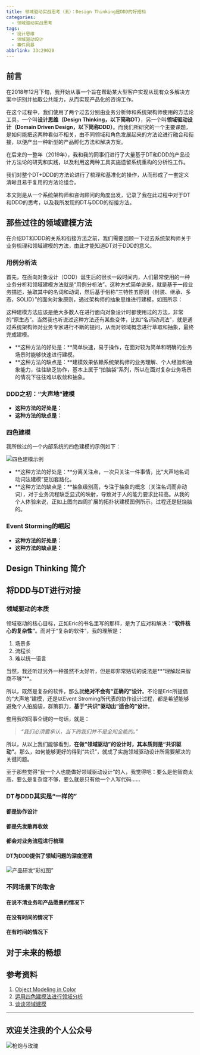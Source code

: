 ```yaml
---
title: 领域驱动实战思考（五）：Design Thinking是DDD的好搭档
categories:
  - 领域驱动实战思考
tags:
  - 设计思维
  - 领域驱动设计
  - 事件风暴
abbrlink: 33c29020
---
```


## 前言

在2018年12月下旬，我开始从事一个旨在帮助某大型客户实现从现有众多解决方案中识别并抽取公共能力，从而实现产品化的咨询工作。

在这个过程中，我们使用了两个过去分别由业务分析师和系统架构师使用的方法论工具，一个叫**设计思维（Design Thinking，以下简称DT）**，另一个叫**领域驱动设计（Domain Driven Design，以下简称DDD）**。而我们所研究的一个主要课题，是如何能把这两种看似不相关，由不同领域和角色发展起来的方法论进行融合和衔接，以便产出一种新型的产品孵化方法和解决方案。

在后来的一整年（2019年），我和我的同事们进行了大量基于DT和DDD的产品设计方法论的研究和实践，以及利用这两种工具实施遗留系统重构的分析性工作。

我们对整个DT+DDD的方法论进行了梳理和基准化的操作，从而形成了一套定义清晰且易于复用的方法论组合。

本文则是从一个系统架构师和咨询顾问的角度出发，记录了我在此过程中对于DT和DDD的思考，以及我所发现的DT与DDD的衔接方法。

<!-- more -->

## 那些过往的领域建模方法

在介绍DT和DDD的关系和衔接方法之前，我们需要回顾一下过去系统架构师关于业务梳理和领域建模的方法，由此才能知道DT对于DDD的意义。

### 用例分析法

首先，在面向对象设计（OOD）诞生后的很长一段时间内，人们最常使用的一种业务分析和领域建模方法就是“用例分析法”。这种方式简单说来，就是基于一段业务描述，抽取其中的名词和动词，然后基于俗称“三特性五原则（封装、继承、多态，SOLID）”的面向对象原则，通过架构师的抽象思维进行建模，如图所示：



这种建模方法应该是绝大多数人在进行面向对象设计时都使用过的方法，非常的“原生态”。当然我也听说过这种方法还有某些变体，比如“名词动词法”，就是通过系统架构师对业务专家进行不断的提问，从而对领域概念进行萃取和抽象，最终完成建模。

- **这种方法的好处是：**简单快速，易于操作，在面对较为简单和明确的业务场景时能够快速进行建模。
- **这种方法的缺点是：**建模效果依赖系统架构师的业务理解、个人经验和抽象能力，往往缺乏协作，基本上属于“拍脑袋”系列，所以在面对复杂业务场景的情况下往往难以收敛和抽象。

### DDD之初：“大声地”建模

- **这种方法的好处是：**
- **这种方法的缺点是：**

### 四色建模

我所做过的一个内部系统的四色建模的示例如下：

![四色建模示例](https://huhao-dev.oss-cn-beijing.aliyuncs.com/2020-01-14-four-color-modeling.png)

- **这种方法的好处是：**分离关注点，一次只关注一件事情，比“大声地名词动词法建模”更加套路化。
- **这种方法的缺点是：**抽象级别高，专注于抽象的概念（关注名词而非动词），对于业务流程缺乏显式的映射，导致对于人的能力要求比较高。从我的个人体验来说，正如上图向四周扩展的拓扑状建模图例所示，过程还是挺烧脑的。

### Event Storming的崛起

- **这种方法的好处是：**
- **这种方法的缺点是：**

## Design Thinking 简介

## 将DDD与DT进行对接

### 领域驱动的本质

领域驱动的核心目标，正如Eric的书名里写的那样，是为了应对和解决：**“软件核心的复杂性”**。而对于“复杂的软件”，我的理解是：

1. 场景多
2. 流程长
3. 难以统一语言

当然，我还听过另外一种虽然不太好听，但是却非常贴切的说法是**“理解起来智商不够”**。

所以，既然是复杂的软件，那么就**绝对不会有“正确的”设计**。不论是Eric所提倡的“大声地”建模，还是以Event Stroming所代表的协作设计过程，都是希望能够避免个人拍脑袋，群策群力，**基于“共识”驱动出“适合的”设计**。

套用我的同事仝键的一句话，就是：

> *“我们必须要承认，当下的我们并不是全知全能的。”*

所以，从以上我们能够看到，**在做“领域驱动”的设计时，其本质则是“共识驱动”**。那么，如何能够更好的得到“共识”，就成了实施领域驱动设计所需要解决的关键问题。

至于那些觉得“我一个人也能做好领域驱动设计”的人，我觉得吧：要么是他智商太高，要么是复杂度不够，要么就是只有他一个人写代码……

### DT与DDD其实是“一样的”

#### 都是协作设计

#### 都是先发散再收敛

#### 都会对业务流程进行梳理

#### DT为DDD提供了领域问题的深度澄清

![产品研发“彩虹图”](https://huhao-dev.oss-cn-beijing.aliyuncs.com/2020-01-14-dt-ddd-rainbow.png)

### 不同场景下的取舍

#### 在说不清业务和产品愿景的情况下

#### 在没有时间的情况下

#### 在有时间的情况下

## 对于未来的畅想

## 参考资料

1. [Object Modeling in Color](https://en.wikipedia.org/wiki/Object_Modeling_in_Color)
2. [运用四色建模法进行领域分析](https://www.infoq.cn/article/xh-four-color-modeling)
3. [谈谈领域建模](http://www.fanyilun.me/2018/04/08/%E8%B0%88%E8%B0%88%E9%A2%86%E5%9F%9F%E5%BB%BA%E6%A8%A1/)

---

## 欢迎关注我的个人公众号

![枪炮与玫瑰](https://huhao-dev.oss-cn-beijing.aliyuncs.com/2020-01-20-wechat.png)